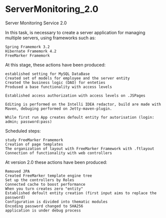 ServerMonitoring_2.0
====================

Server Monitoring Service 2.0

In this task, is necessary to create a server application for managing multiple servers, using frameworks such as:

    Spring Framemork 3.2
    Hibernate Framemork 4.2
    FreeMarker Framemork

At this stage, these actions have been produced:

    established setting for MySQL DataBase
    Created set of models for employee and the server entity
    Created the business logic (DAO) for enteties
    Prodused a base functionality with access levels

    Established access authorization with access levels on .JSPages

    Editing is performed on the Intelli IDEA redactor, build are made with Maven, debuging performed on Jetty-maven-plugin.

    While first run App creates defoult entity for autorisation (login: admin; password:pass)

Scheduled steps:

    study FreeMarker Framemork
    Creation of page templates
    The organization of layout with FreeMarker Framework with .ftlayout
    Connection of functionality with web controllers

At version 2.0 these actions have been produced:

    Removed JPA
    Created FreeMarker template engine tree
    Set up the controllers by Roles
    Connected cache to boost performance
    When you turn creates zero "entity"
    Established defoult entity creation (first input aims to replace the password)
    Configuration is divided into thematic modules
    Encoding password changed to SHA256
    application is under debug process
